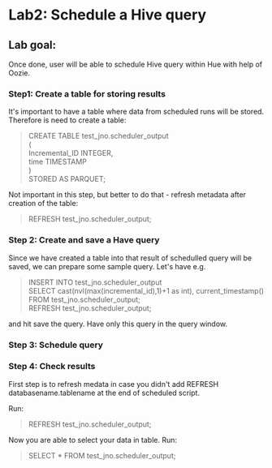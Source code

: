 # Lab2: Schedule a Hive query

## Lab goal: 
Once done, user will be able to schedule Hive query within Hue with help of Oozie. 

### Step1: Create a table for storing results
It's important to have a table where data from scheduled runs will be stored. Therefore is need to create a table: 

> CREATE TABLE test_jno.scheduler_output <br>
> ( <br>
> Incremental_ID INTEGER, <br> 
> time TIMESTAMP <br> 
> ) <br>
> STORED AS PARQUET; 

Not important in this step, but better to do that - refresh metadata after creation of the table: 

> REFRESH test_jno.scheduler_output; 


### Step 2: Create and save a Have query
Since we have created a table into that result of schedulled query will be saved, we can prepare some sample query. Let's have e.g.

> INSERT INTO test_jno.scheduler_output <br>
> SELECT cast(nvl(max(incremental_id),1)+1 as int), current_timestamp() FROM test_jno.scheduler_output; <br>
> REFRESH test_jno.scheduler_output; <br>

and hit save the query. Have only this query in the query window. 

### Step 3: Schedule query


### Step 4: Check results
First step is to refresh medata in case you didn't add REFRESH databasename.tablename at the end of scheduled script.

Run:
> REFRESH test_jno.scheduler_output; 

Now you are able to select your data in table. Run: 
> SELECT * FROM test_jno.scheduler_output;

